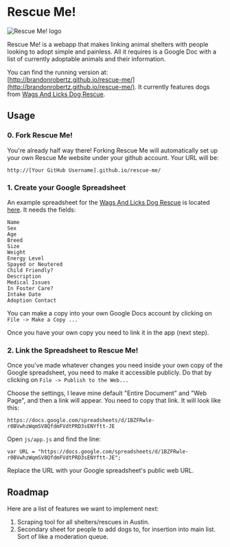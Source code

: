 # Rescue Me!

![Rescue Me! logo](http://brandonrobertz.github.io/rescue-me/css/images/rescueme.png)

Rescue Me! is a webapp that makes linking animal shelters with people looking to adopt simple and painless. All it requires is a Google Doc with a list of currently adoptable animals and their information.

You can find the running version at: [http://brandonrobertz.github.io/rescue-me/](http://brandonrobertz.github.io/rescue-me/). It currently features dogs from [Wags And Licks Dog Rescue](http://wagsandlicks.wordpress.com/contact-us/).

## Usage

### 0. Fork Rescue Me!

You're already half way there! Forking Rescue Me will automatically set
up your own Rescue Me website under your github account. Your URL will be:

    http://[Your GitHub Username].github.io/rescue-me/

### 1. Create your Google Spreadsheet

An example spreadsheet for the [Wags And Licks Dog Rescue](http://wagsandlicks.org/) is
located [here](https://docs.google.com/spreadsheets/d/1BZFRwle-r0BVwhzWqmSV8QfdmFVdtPRD3sENYftt-JE). It needs the fields:

    Name
    Sex
    Age
    Breed
    Size
    Weight
    Energy Level
    Spayed or Neutered
    Child Friendly?
    Description
    Medical Issues
    In Foster Care?
    Intake Date
    Adoption Contact

You can make a copy into your own Google Docs account by clicking on `File -> Make a Copy ...`

Once you have your own copy you need to link it in the app (next step).

### 2. Link the Spreadsheet to Rescue Me!

Once you've made whatever changes you need inside your own copy of the Google spreadsheet,
you need to make it accessible publicly. Do that by clicking on `File -> Publish to the Web...`

Choose the settings, I leave mine default "Entire Document" and "Web Page", and then a
link will appear. You need to copy that link. It will look like this:

    https://docs.google.com/spreadsheets/d/1BZFRwle-r0BVwhzWqmSV8QfdmFVdtPRD3sENYftt-JE

Open `js/app.js` and find the line:

    var URL = "https://docs.google.com/spreadsheets/d/1BZFRwle-r0BVwhzWqmSV8QfdmFVdtPRD3sENYftt-JE";

Replace the URL with your Google spreadsheet's public web URL.

## Roadmap

Here are a list of features we want to implement next:

1. Scraping tool for all shelters/rescues in Austin.
2. Secondary sheet for people to add dogs to, for insertion into main list. Sort of like a moderation queue.
